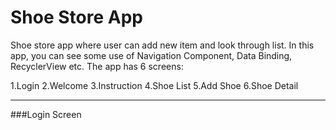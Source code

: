 # Shoe Store App
Shoe store app where user can add new item and look through list. In this app, you can see some use of Navigation Component, Data Binding, RecyclerView etc. 
The app has 6 screens:

1.Login
2.Welcome
3.Instruction
4.Shoe List
5.Add Shoe
6.Shoe Detail

---

###Login Screen
